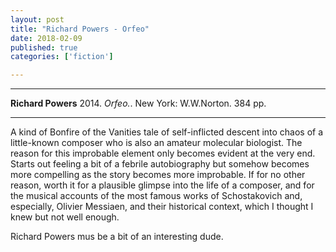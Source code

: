 ```yaml
---
layout: post
title: "Richard Powers - Orfeo"
date: 2018-02-09
published: true
categories: ['fiction']

---
```



***
<b>Richard Powers</b> 2014. _Orfeo._. New York: W.W.Norton. 384 pp.

***

 
A kind of Bonfire of the Vanities tale of self-inflicted descent into chaos of a little-known composer who is also an amateur molecular biologist.  The reason for this improbable element only becomes evident at the very end.  Starts out feeling a bit of a febrile autobiography but somehow becomes more compelling as the story becomes more improbable.  If for no other reason, worth it for a plausible glimpse into the life of a composer, and for the musical accounts of the most famous works of Schostakovich and, especially, Olivier Messiaen, and their historical context, which I thought I knew but not well enough. 

Richard Powers mus be a bit of an interesting dude.
